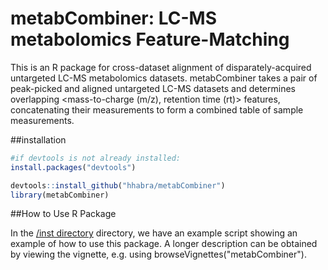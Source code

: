 # metabCombiner: LC-MS metabolomics Feature-Matching 

This is an R package for cross-dataset alignment of disparately-acquired untargeted LC-MS metabolomics datasets. metabCombiner takes a pair of peak-picked and aligned untargeted LC-MS datasets and determines overlapping <mass-to-charge (m/z), retention time (rt)>  features, concatenating their measurements to form a combined table of sample measurements.

##installation

```r
#if devtools is not already installed:
install.packages("devtools")

devtools::install_github("hhabra/metabCombiner")
library(metabCombiner)
```
##How to Use R Package

In the [/inst directory](/inst/) directory, we have an example script showing an example of how to use this package. A longer description can be obtained by viewing the vignette, e.g. using browseVignettes("metabCombiner").







